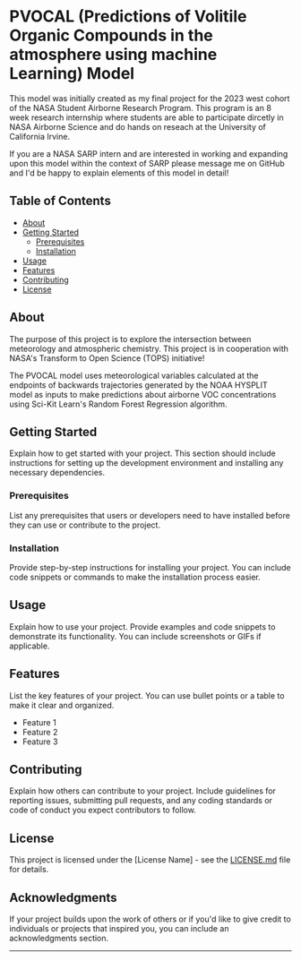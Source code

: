 # PVOCAL (Predictions of Volitile Organic Compounds in the atmosphere using machine Learning) Model

This model was initially created as my final project for the 2023 west cohort of the NASA Student Airborne Research Program. This program is an 8 week research internship where students are able to participate
  dircetly in NASA Airborne Science and do hands on reseach at the University of California Irvine. 

If you are a NASA SARP intern and are interested in working and expanding upon this model within the context of SARP please message me on GitHub and I'd be happy to explain elements of this model in detail!

## Table of Contents

- [About](#about)
- [Getting Started](#getting-started)
  - [Prerequisites](#prerequisites)
  - [Installation](#installation)
- [Usage](#usage)
- [Features](#features)
- [Contributing](#contributing)
- [License](#license)

## About

The purpose of this project is to explore the intersection between meteorology and atmospheric chemistry. This project is in cooperation with NASA's Transform to Open Science (TOPS) initiative!

The PVOCAL model uses meteorological variables calculated at the endpoints of backwards trajectories generated by the NOAA HYSPLIT model as inputs to make predictions about airborne VOC concentrations
  using Sci-Kit Learn's Random Forest Regression algorithm.

## Getting Started

Explain how to get started with your project. This section should include instructions for setting up the development environment and installing any necessary dependencies.

### Prerequisites

List any prerequisites that users or developers need to have installed before they can use or contribute to the project.

### Installation

Provide step-by-step instructions for installing your project. You can include code snippets or commands to make the installation process easier.

## Usage

Explain how to use your project. Provide examples and code snippets to demonstrate its functionality. You can include screenshots or GIFs if applicable.

## Features

List the key features of your project. You can use bullet points or a table to make it clear and organized.

- Feature 1
- Feature 2
- Feature 3

## Contributing

Explain how others can contribute to your project. Include guidelines for reporting issues, submitting pull requests, and any coding standards or code of conduct you expect contributors to follow.

## License

This project is licensed under the [License Name] - see the [LICENSE.md](LICENSE.md) file for details.

## Acknowledgments

If your project builds upon the work of others or if you'd like to give credit to individuals or projects that inspired you, you can include an acknowledgments section.

---
